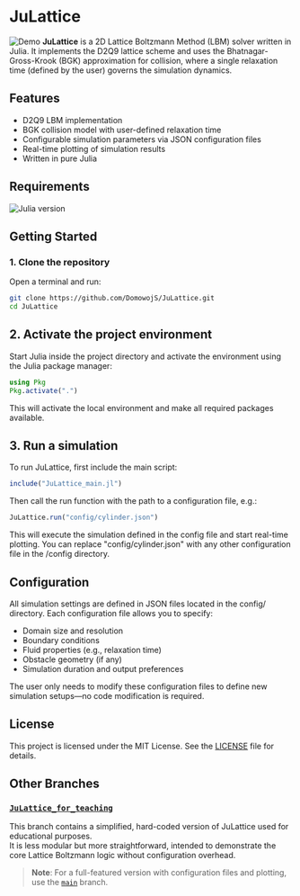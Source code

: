 # JuLattice
![Demo](media/Vorticity_Cylinder.gif)
**JuLattice** is a 2D Lattice Boltzmann Method (LBM) solver written in Julia. It implements the D2Q9 lattice scheme and uses the Bhatnagar-Gross-Krook (BGK) approximation for collision, where a single relaxation time (defined by the user) governs the simulation dynamics.

## Features

- D2Q9 LBM implementation
- BGK collision model with user-defined relaxation time
- Configurable simulation parameters via JSON configuration files
- Real-time plotting of simulation results
- Written in pure Julia

## Requirements
![Julia version](https://img.shields.io/badge/julia-1.9%2B-blue)

## Getting Started

### 1. Clone the repository

Open a terminal and run:

```bash
git clone https://github.com/DomowojS/JuLattice.git
cd JuLattice
```
## 2. Activate the project environment
Start Julia inside the project directory and activate the environment using the Julia package manager:
```julia
using Pkg
Pkg.activate(".")
```
This will activate the local environment and make all required packages available.

## 3. Run a simulation
To run JuLattice, first include the main script:
```julia
include("JuLattice_main.jl")
```
Then call the run function with the path to a configuration file, e.g.:
```julia
JuLattice.run("config/cylinder.json")
```
This will execute the simulation defined in the config file and start real-time plotting.
You can replace "config/cylinder.json" with any other configuration file in the /config directory.

## Configuration
All simulation settings are defined in JSON files located in the config/ directory. Each configuration file allows you to specify:

- Domain size and resolution
- Boundary conditions
- Fluid properties (e.g., relaxation time)
- Obstacle geometry (if any)
- Simulation duration and output preferences

The user only needs to modify these configuration files to define new simulation setups—no code modification is required.

## License
This project is licensed under the MIT License. See the [LICENSE](LICENSE) file for details.

## Other Branches
### [`JuLattice_for_teaching`](https://github.com/DomowojS/JuLattice/tree/JuLattice_for_teaching)

This branch contains a simplified, hard-coded version of JuLattice used for educational purposes.  
It is less modular but more straightforward, intended to demonstrate the core Lattice Boltzmann logic without configuration overhead.

> **Note**: For a full-featured version with configuration files and plotting, use the [`main`](https://github.com/DomowojS/JuLattice/tree/main) branch.
